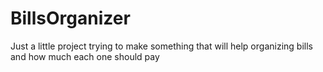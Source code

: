 # BillsOrganizer
Just a little project trying to make something that will help organizing bills and how much each one should pay
